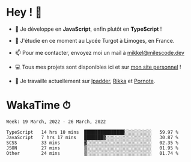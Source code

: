# Hey ! 🌃

- 🔭 Je développe en **JavaScript**, enfin plutôt en **TypeScript** !

- 🌱 J'étudie en ce moment au Lycée Turgot à Limoges, en France.

- 📫 Pour me contacter, envoyez moi un mail à <a href="mailto:mikkel@milescode.dev">mikkel@milescode.dev</a>

- 💻 Tous mes projets sont disponibles ici et sur <a href="https://www.vexcited.ml">mon site personnel</a> !

- 👀 Je travaille actuellement sur [lpadder](https://github.com/Vexcited/lpadder), [Rikka](https://github.com/Vexcited/Rikka) et [Pornote](https://github.com/Vexcited/Pornote).

# WakaTime ⏱

<!--START_SECTION:waka-->
```text
Week: 19 March, 2022 - 26 March, 2022

TypeScript   14 hrs 10 mins  ███████████████░░░░░░░░░░   59.97 % 
JavaScript   7 hrs 17 mins   ███████▓░░░░░░░░░░░░░░░░░   30.87 % 
SCSS         33 mins         ▓░░░░░░░░░░░░░░░░░░░░░░░░   02.35 % 
JSON         27 mins         ▒░░░░░░░░░░░░░░░░░░░░░░░░   01.95 % 
Other        24 mins         ▒░░░░░░░░░░░░░░░░░░░░░░░░   01.74 % 
```
<!--END_SECTION:waka-->
